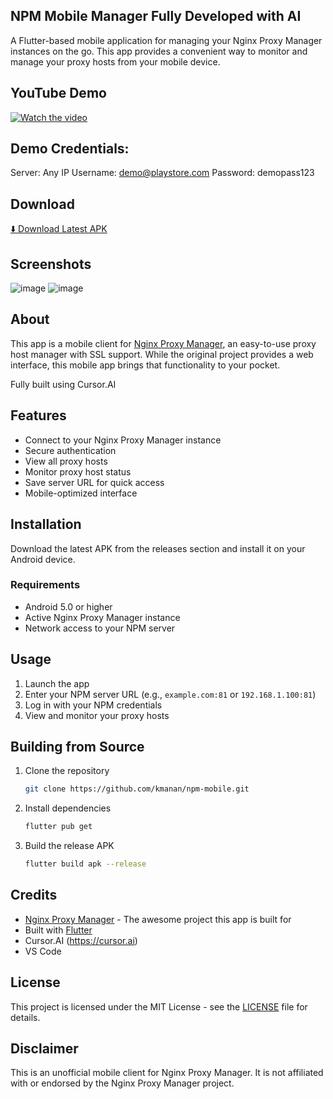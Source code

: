 ## NPM Mobile Manager Fully Developed with AI

A Flutter-based mobile application for managing your Nginx Proxy Manager instances on the go. This app provides a convenient way to monitor and manage your proxy hosts from your mobile device.

## YouTube Demo

[![Watch the video](https://img.shields.io/badge/Watch%20the%20video-YouTube-red)](https://www.youtube.com/shorts/zxFZrzZiYwc)

## Demo Credentials:
Server: Any IP
Username: demo@playstore.com
Password: demopass123

## Download

[⬇️ Download Latest APK](https://github.com/kmanan/npm-mobile/releases/latest)

## Screenshots

![image](https://github.com/user-attachments/assets/952e3700-7c7b-4df7-a688-bb14810b6c5c) ![image](https://github.com/user-attachments/assets/68af0ad6-a168-4e8e-aead-3adde0f2da40)

## About

This app is a mobile client for [Nginx Proxy Manager](https://github.com/NginxProxyManager/nginx-proxy-manager), an easy-to-use proxy host manager with SSL support. While the original project provides a web interface, this mobile app brings that functionality to your pocket.

Fully built using Cursor.AI

## Features

- Connect to your Nginx Proxy Manager instance
- Secure authentication
- View all proxy hosts
- Monitor proxy host status
- Save server URL for quick access
- Mobile-optimized interface

## Installation

Download the latest APK from the releases section and install it on your Android device.

### Requirements

- Android 5.0 or higher
- Active Nginx Proxy Manager instance
- Network access to your NPM server

## Usage

1. Launch the app
2. Enter your NPM server URL (e.g., `example.com:81` or `192.168.1.100:81`)
3. Log in with your NPM credentials
4. View and monitor your proxy hosts

## Building from Source

1. Clone the repository
   ```bash
   git clone https://github.com/kmanan/npm-mobile.git
   ```

2. Install dependencies
   ```bash
   flutter pub get
   ```

3. Build the release APK
   ```bash
   flutter build apk --release
   ```

## Credits

- [Nginx Proxy Manager](https://github.com/NginxProxyManager/nginx-proxy-manager) - The awesome project this app is built for
- Built with [Flutter](https://flutter.dev)
- Cursor.AI (https://cursor.ai)
- VS Code

## License

This project is licensed under the MIT License - see the [LICENSE](LICENSE) file for details.

## Disclaimer

This is an unofficial mobile client for Nginx Proxy Manager. It is not affiliated with or endorsed by the Nginx Proxy Manager project.
